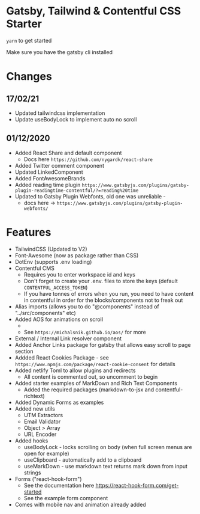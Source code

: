 # Gatsby, Tailwind & Contentful CSS Starter

`yarn` to get started 

Make sure you have the gatsby cli installed 



# Changes

## 17/02/21
* Updated tailwindcss implementation 
* Update useBodyLock to implement auto no scroll

## 01/12/2020
* Added React Share and default component
    * Docs here  `https://github.com/nygardk/react-share`
* Added Twitter comment component
* Updated LinkedComponent
* Added FontAwesomeBrands 
* Added reading time plugin `https://www.gatsbyjs.com/plugins/gatsby-plugin-readingtime-contentful/?=reading%20time`
* Updated to Gatsby Plugin Webfonts, old one was unreliable - 
    * docs here -> `https://www.gatsbyjs.com/plugins/gatsby-plugin-webfonts/`


# Features

* TailwindCSS (Updated to V2)
* Font-Awesome (now as package rather than CSS)
* DotEnv (supports .env loading)
* Contentful CMS 
    * Requires you to enter workspace id and keys
    * Don't forget to create your .env. files to store the keys (default `CONTENTFUL_ACCESS_TOKEN`)
    * If you have tonnes of errors when you run, you need to have content in contentful in order for the blocks/components not to freak out
* Alias imports (allows you to do "@components" instead of "../src/components" etc)
* Added AOS for animations on scroll 
    * <div data-aos="fade-up"  data-aos-duration="1000" >
    * See `https://michalsnik.github.io/aos/` for more
* External / Internal Link resolver component
* Added Anchor Links package for gatsby that allows easy scroll to page section
* Addded React Cookies Package - see `https://www.npmjs.com/package/react-cookie-consent` for details
* Added netlify Toml to allow plugins and redirects 
    * All content is commented out, so uncomment to begin
* Added starter examples of MarkDown and Rich Text Components
    * Added the required packages (markdown-to-jsx and contentful-richtext)
* Added Dynamic Forms as examples 
* Added new utils 
    * UTM Extractors
    * Email Validator
    * Object > Array
    * URL Encoder
* Added hooks 
    * useBodyLock - locks scrolling on body (when full screen menus are open for example)
    * useClipboard - automatically add to a clipboard
    * useMarkDown - use markdown text returns mark down from input strings
* Forms ("react-hook-form")
    * See the documentation here https://react-hook-form.com/get-started    
    * See the example form component
* Comes with mobile nav and animation already added
